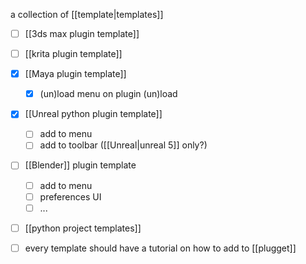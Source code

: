 a collection of [[template|templates]]

- [ ] [[3ds max plugin template]]
- [ ] [[krita plugin template]]
- [x] [[Maya plugin template]]
	- [x] (un)load menu on plugin (un)load
- [x] [[Unreal python plugin template]]
	- [ ] add to menu
	- [ ] add to toolbar ([[Unreal|unreal 5]] only?)
- [ ] [[Blender]] plugin template 
	- [ ] add to menu
	- [ ] preferences UI
	- [ ] ...
- [ ] [[python project templates]]

- [ ] every template should have a tutorial on how to add to [[plugget]]
